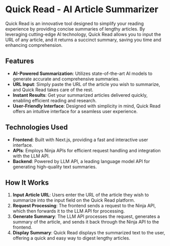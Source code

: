 # Quick Read - AI Article Summarizer

Quick Read is an innovative tool designed to simplify your reading experience by providing concise summaries of lengthy articles. By leveraging cutting-edge AI technology, Quick Read allows you to input the URL of any article, and it returns a succinct summary, saving you time and enhancing comprehension.

## Features

- **AI-Powered Summarization**: Utilizes state-of-the-art AI models to generate accurate and comprehensive summaries.
- **URL Input**: Simply paste the URL of the article you wish to summarize, and Quick Read takes care of the rest.
- **Instant Results**: Get your summarized articles delivered quickly, enabling efficient reading and research.
- **User-Friendly Interface**: Designed with simplicity in mind, Quick Read offers an intuitive interface for a seamless user experience.

## Technologies Used

- **Frontend**: Built with Next.js, providing a fast and interactive user interface.
- **APIs**: Employs Ninja APIs for efficient request handling and integration with the LLM API.
- **Backend**: Powered by LLM API, a leading language model API for generating high-quality text summaries.

## How It Works

1. **Input Article URL**: Users enter the URL of the article they wish to summarize into the input field on the Quick Read platform.
2. **Request Processing**: The frontend sends a request to the Ninja API, which then forwards it to the LLM API for processing.
3. **Generate Summary**: The LLM API processes the request, generates a summary of the article, and sends it back through the Ninja API to the frontend.
4. **Display Summary**: Quick Read displays the summarized text to the user, offering a quick and easy way to digest lengthy articles.


